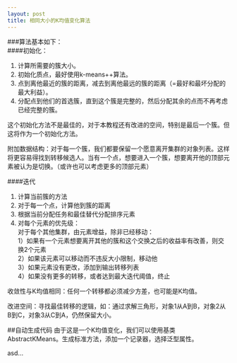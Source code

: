 ```yaml
---
layout: post
title: 相同大小的K均值变化算法
---
```


###算法基本如下：  
####初始化：  
1. 计算所需要的簇大小。  
2. 初始化质点，最好使用k-means++算法。  
3. 点到离他最近的簇的距离，减去到离他最远的簇的距离（=最好和最坏分配的最大利益）。  
4. 分配点到他们的首选簇，直到这个簇是完整的，然后分配其余的点而不再考虑已经完整的簇。  

这个初始化方法不是最佳的，对于本教程还有改进的空间，特别是最后一个簇。但这将作为一个初始化方法。  

附加数据结构：对于每一个簇，我们都要保留一个愿意离开集群的对象列表。这样将更容易得找到转移候选人。当有一个点，想要进入一个簇，想要离开他的顶部元素被认为是切换。（或许也可以考虑更多的顶部元素）  

####迭代
1. 计算当前簇的方法
2. 对于每一个点，计算他到簇的距离
3. 根据当前分配任务和最佳替代分配排序元素
4. 对每个元素的优先级：  
对于每个其他集群，由元素增益，除非已经移动：  
    1）如果有一个元素想要离开其他的簇和这个交换之后的收益率有改善，则交换2个元素  
    2）如果该元素可以移动而不违反大小限制，移动他  
    3）如果元素没有更改，添加到输出转移列表  
    4）如果没有更多的转移，或者达到最大迭代阈值，终止  

收敛性与K均值相同：任何一个转移都必须减少方差，也可能是K均值。  

改进空间：寻找最佳转移的逻辑，如：通过求解三角形，对象1从A到B，对象2从B到C，对象3从C到A，仍然保留大小。


##自动生成代码
由于这是一个K均值变化，我们可以使用基类AbstractKMeans。生成标准方法，添加一个记录器，选择泛型属性。  

asd...